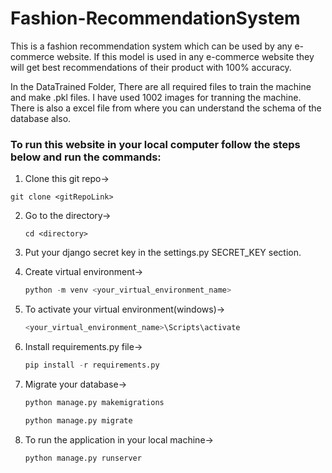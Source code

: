 # Fashion-RecommendationSystem
<p>This is a fashion recommendation system which can be used by any e-commerce website. If this model is used in any e-commerce website they will get best recommendations of their product with 100% accuracy.</p>
<p>In the DataTrained Folder, There are all required files to train the machine and make .pkl files. I have used 1002 images for tranning the machine. There is also a excel file from where you can understand the schema of the database also.</p>

### To run this website in your local computer follow the steps below and run the commands:

1. Clone this git repo->

  ```git
  git clone <gitRepoLink>
  ```
2. Go to the directory->

   ```git
   cd <directory>
   ```
   
3. Put your django secret key in the settings.py SECRET_KEY section.
   
4. Create virtual environment->
   
   ```python
   python -m venv <your_virtual_environment_name>
   ```
5. To activate your virtual environment(windows)->

   ```python
   <your_virtual_environment_name>\Scripts\activate
   ```
   
6. Install requirements.py file->
   
   ```python
   pip install -r requirements.py
   ```

7. Migrate your database->

   ```python
   python manage.py makemigrations
   ```

   ```python
   python manage.py migrate
   ```

8. To run the application in your local machine->
   
   ```python
   python manage.py runserver
   ```

 






   
